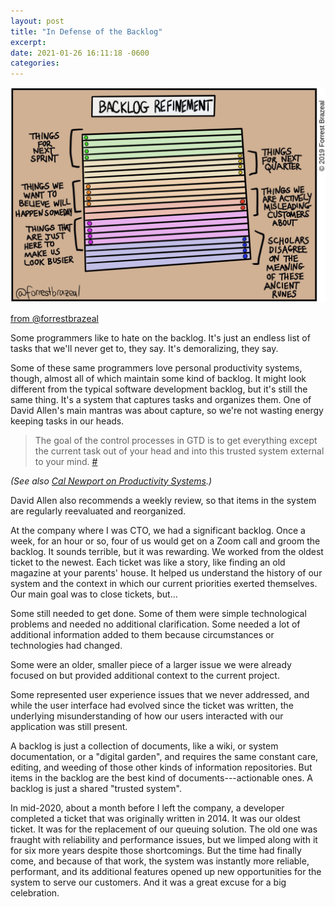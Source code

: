 ```yaml
---
layout: post
title: "In Defense of the Backlog"
excerpt: 
date: 2021-01-26 16:11:18 -0600
categories: 
---
```


![](/assets/2021/01/backlog.jpg)

[from @forrestbrazeal](https://twitter.com/forrestbrazeal/status/1348697534001274880/photo/1)

Some programmers like to hate on the backlog. It's just an endless list of tasks that we'll never get to, they say. It's demoralizing, they say.

Some of these same programmers love personal productivity systems, though, almost all of which maintain some kind of backlog. It might look different from the typical software development backlog, but it's still the same thing. It's a system that captures tasks and organizes them. One of David Allen's main mantras was about capture, so we're not wasting energy keeping tasks in our heads. 

> The goal of the control processes in GTD is to get everything except the current task out of your head and into this trusted system external to your mind. [#](https://en.wikipedia.org/wiki/Getting_Things_Done) 

_(See also [Cal Newport on Productivity Systems](/2020/12/28/cal-newport-on-productivity-systems/).)_

David Allen also recommends a weekly review, so that items in the system are regularly reevaluated and reorganized.

At the company where I was CTO, we had a significant backlog. Once a week, for an hour or so, four of us would get on a Zoom call and groom the backlog. It sounds terrible, but it was rewarding. We worked from the oldest ticket to the newest. Each ticket was like a story, like finding an old magazine at your parents' house. It helped us understand the history of our system and the context in which our current priorities exerted themselves. Our main goal was to close tickets, but...

Some still needed to get done. Some of them were simple technological problems and needed no additional clarification. Some needed a lot of additional information added to them because circumstances or technologies had changed.

Some were an older, smaller piece of a larger issue we were already focused on but provided additional context to the current project.

Some represented user experience issues that we never addressed, and while the user interface had evolved since the ticket was written, the underlying misunderstanding of how our users interacted with our application was still present.

A backlog is just a collection of documents, like a wiki, or system documentation, or a "digital garden", and requires the same constant care, editing, and weeding of those other kinds of information repositories. But items in the backlog are the best kind of documents---actionable ones. A backlog is just a shared "trusted system".

In mid-2020, about a month before I left the company, a developer completed a ticket that was originally written in 2014. It was our oldest ticket. It was for the replacement of our queuing solution. The old one was fraught with reliability and performance issues, but we limped along with it for six more years despite those shortcomings. But the time had finally come, and because of that work, the system was instantly more reliable, performant, and its additional features opened up new opportunities for the system to serve our customers. And it was a great excuse for a big celebration.